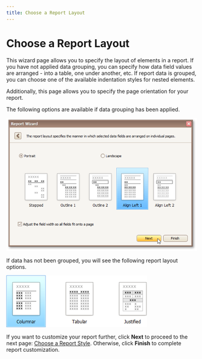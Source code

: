```yaml
---
title: Choose a Report Layout
---
```

# Choose a Report Layout
This wizard page allows you to specify the layout of elements in a report. If you have not applied data grouping, you can specify how data field values are arranged - into a table, one under another, etc. If report data is grouped, you can choose one of the available indentation styles for nested elements.

Additionally, this page allows you to specify the page orientation for your report.

The following options are available if data grouping has been applied.

![RD_ReportWizard_Standard_7](../../../../../images/Img8325.png)

If data has not been grouped, you will see the following report layout options.

![Reports-WizardLayoutNoGrouping](../../../../../images/Img9143.png)

If you want to customize your report further, click **Next** to proceed to the next page: [Choose a Report Style](../../../../../../interface-elements-for-desktop/articles/report-designer/report-designer-for-winforms/report-wizard/data-bound-report/choose-a-report-style.md). Otherwise, click **Finish** to complete report customization.